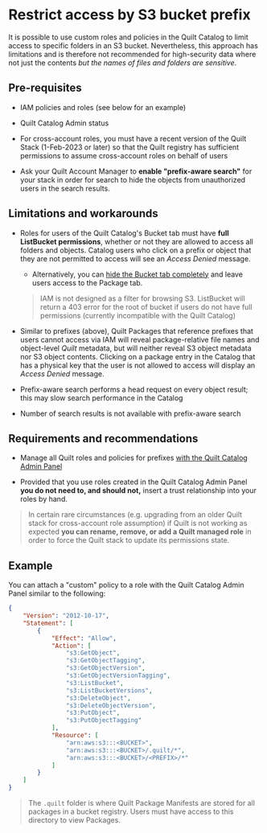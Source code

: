 # Restrict access by S3 bucket prefix

It is possible to use custom roles and policies in the Quilt Catalog
to limit access to specific folders in an S3 bucket. Nevertheless,
this approach has limitations and is therefore not recommended for
high-security data where not just the contents _but the names of files and
folders are sensitive_.

## Pre-requisites

* IAM policies and roles (see below for an example)

* Quilt Catalog Admin status

* For cross-account roles, you must have a recent version of the Quilt
Stack (1-Feb-2023 or later) so that the Quilt registry has sufficient permissions
to assume cross-account roles on behalf of users

* Ask your Quilt Account Manager to **enable "prefix-aware search"** for your
stack in order for search to hide the objects from unauthorized users in the
search results.

## Limitations and workarounds

* Roles for users of the Quilt Catalog's Bucket tab must have
**full ListBucket permissions**, whether or not they are allowed to access all
folders and objects. Catalog users who click on a prefix or object that they
are not permitted to access will see an _Access Denied_ message.
  * Alternatively, you can [hide the Bucket tab completely](../Catalog/Admin.md#show-and-hide-features-in-the-quilt-catalog)
  and leave users access to the Package tab.

  > IAM is not designed as a filter for browsing S3.
  ListBucket will return a 403 error for the root of bucket
  if users do not have full permissions (currently incompatible with the Quilt Catalog)

* Similar to prefixes (above), Quilt Packages that reference prefixes that users
cannot access via IAM will reveal package-relative file names and object-level
_Quilt_ metadata, but will neither reveal S3 object metadata nor S3
object contents.  Clicking on a package entry in the Catalog that has a physical
key that the user is not allowed to access will display an _Access Denied_ message.

* Prefix-aware search performs a head request on every object result; this may slow
search performance in the Catalog

* Number of search results is not available with prefix-aware search

## Requirements and recommendations

* Manage all Quilt roles and policies for prefixes
[with the Quilt Catalog Admin Panel](../Catalog/Admin.md#users-and-roles)

* Provided that you use roles created in the Quilt Catalog Admin Panel
**you do not need to, and should not,** insert a trust relationship into your
roles by hand.

> In certain rare circumstances (e.g. upgrading from an older Quilt stack for
cross-account role assumption) if Quilt is not working as expected
**you can rename, remove, or add a Quilt managed role**
in order to force the Quilt stack to update its permissions state.

## Example

You can attach a "custom" policy to a role with the Quilt Catalog Admin Panel
similar to the following:

```json
{
    "Version": "2012-10-17",
    "Statement": [
        {
            "Effect": "Allow",
            "Action": [
                "s3:GetObject",
                "s3:GetObjectTagging",
                "s3:GetObjectVersion",
                "s3:GetObjectVersionTagging",
                "s3:ListBucket",
                "s3:ListBucketVersions",
                "s3:DeleteObject",
                "s3:DeleteObjectVersion",
                "s3:PutObject",
                "s3:PutObjectTagging"
            ],
            "Resource": [
                "arn:aws:s3:::<BUCKET>",
                "arn:aws:s3:::<BUCKET>/.quilt/*",
                "arn:aws:s3:::<BUCKET>/<PREFIX>/*"
            ]
        }
    ]
}
```

> The `.quilt` folder is where Quilt Package Manifests are stored for all
packages in a bucket registry. Users must have access to this directory
to view Packages.
